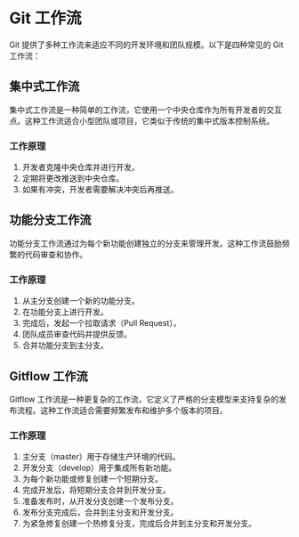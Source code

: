 # Git 工作流

Git 提供了多种工作流来适应不同的开发环境和团队规模。以下是四种常见的 Git 工作流：

## 集中式工作流

集中式工作流是一种简单的工作流，它使用一个中央仓库作为所有开发者的交互点。这种工作流适合小型团队或项目，它类似于传统的集中式版本控制系统。

### 工作原理

1. 开发者克隆中央仓库并进行开发。
2. 定期将更改推送到中央仓库。
3. 如果有冲突，开发者需要解决冲突后再推送。

## 功能分支工作流

功能分支工作流通过为每个新功能创建独立的分支来管理开发。这种工作流鼓励频繁的代码审查和协作。

### 工作原理

1. 从主分支创建一个新的功能分支。
2. 在功能分支上进行开发。
3. 完成后，发起一个拉取请求（Pull Request）。
4. 团队成员审查代码并提供反馈。
5. 合并功能分支到主分支。

## Gitflow 工作流

Gitflow 工作流是一种更复杂的工作流，它定义了严格的分支模型来支持复杂的发布流程。这种工作流适合需要频繁发布和维护多个版本的项目。

### 工作原理

1. 主分支（master）用于存储生产环境的代码。
2. 开发分支（develop）用于集成所有新功能。
3. 为每个新功能或修复创建一个短期分支。
4. 完成开发后，将短期分支合并到开发分支。
5. 准备发布时，从开发分支创建一个发布分支。
6. 发布分支完成后，合并到主分支和开发分支。
7. 为紧急修复创建一个热修复分支，完成后合并到主分支和开发分支。